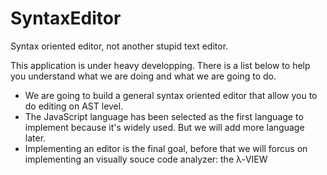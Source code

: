 SyntaxEditor
============

Syntax oriented editor, not another stupid text editor.

This application is under heavy developping. There is a list below to help you understand what we are doing and what we are going to do.

* We are going to build a general syntax oriented editor that allow you to do editing on AST level.
* The JavaScript language has been selected as the first language to implement because it's widely used. But we will add more language later.
* Implementing an editor is the final goal, before that we will forcus on implementing an visually souce code analyzer: the λ-VIEW
